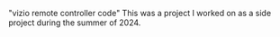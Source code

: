 "vizio remote controller code"
This was a project I worked on as a side project during the summer of 2024.
